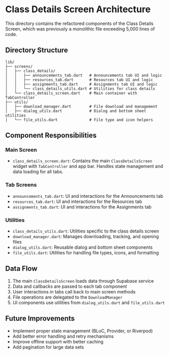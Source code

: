 # Class Details Screen Architecture

This directory contains the refactored components of the Class Details Screen, which was previously a monolithic file exceeding 5,000 lines of code.

## Directory Structure

```
lib/
├── screens/
│   ├── class_details/
│   │   ├── announcements_tab.dart   # Announcements tab UI and logic
│   │   ├── resources_tab.dart       # Resources tab UI and logic
│   │   ├── assignments_tab.dart     # Assignments tab UI and logic
│   │   └── class_details_utils.dart # Utilities for class details
│   └── class_details_screen.dart    # Main container with TabController
├── utils/
│   ├── download_manager.dart        # File download and management
│   ├── dialog_utils.dart            # Dialog and bottom sheet utilities
│   └── file_utils.dart              # File type and icon helpers
```

## Component Responsibilities

### Main Screen

- `class_details_screen.dart`: Contains the main `ClassDetailsScreen` widget with `TabController` and app bar. Handles state management and data loading for all tabs.

### Tab Screens

- `announcements_tab.dart`: UI and interactions for the Announcements tab
- `resources_tab.dart`: UI and interactions for the Resources tab
- `assignments_tab.dart`: UI and interactions for the Assignments tab

### Utilities

- `class_details_utils.dart`: Utilities specific to the class details screen
- `download_manager.dart`: Manages downloading, tracking, and opening files
- `dialog_utils.dart`: Reusable dialog and bottom sheet components
- `file_utils.dart`: Utilities for handling file types, icons, and formatting

## Data Flow

1. The main `ClassDetailsScreen` loads data through Supabase service
2. Data and callbacks are passed to each tab component
3. User interactions in tabs call back to main screen methods
4. File operations are delegated to the `DownloadManager`
5. UI components use utilities from `dialog_utils.dart` and `file_utils.dart`

## Future Improvements

- Implement proper state management (BLoC, Provider, or Riverpod)
- Add better error handling and retry mechanisms
- Improve offline support with better caching
- Add pagination for large data sets
